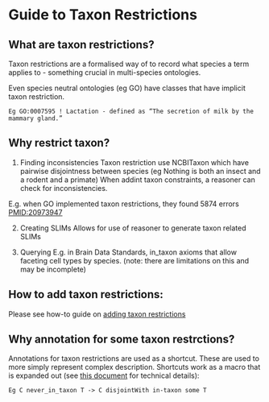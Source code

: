 # Guide to Taxon Restrictions

## What are taxon restrictions?

Taxon restrictions are a formalised way of to record what species a term applies to - something crucial in multi-species ontologies.

Even species neutral ontologies (eg GO) have classes that have implicit taxon restriction.

`Eg GO:0007595 ! Lactation - defined as “The secretion of milk by the mammary gland.”`

## Why restrict taxon?

1. Finding inconsistencies 
Taxon restriction use NCBITaxon which have pairwise disjointness between species (eg Nothing is both an insect and a rodent and a primate)
When addint taxon constraints, a reasoner can check for inconsistencies.

E.g. when GO implemented taxon restrictions, they found 5874 errors [PMID:20973947](https://pubmed.ncbi.nlm.nih.gov/20973947/)

2. Creating SLIMs
Allows for use of reasoner to generate taxon related SLIMs 

3. Querying
E.g. in Brain Data Standards, in_taxon axioms that allow faceting cell types by species. (note: there are limitations on this and may be incomplete)

## How to add taxon restrictions: 

Please see how-to guide on [adding taxon restrictions](../howto/add_taxon_restrictions.md)

## Why annotation for some taxon restrctions?

Annotations for taxon restrictions are used as a shortcut. These are used to more simply represent complex description. 
Shortcuts work as a macro that is expanded out (see [this document](http://owlcollab.github.io/oboformat/doc/obo-syntax.html#7) for technical details):

`Eg C never_in_taxon T -> C disjointWith in-taxon some T`
